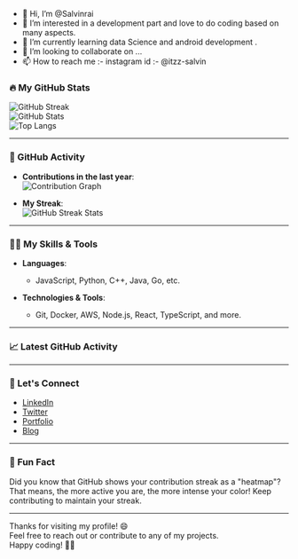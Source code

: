 - 👋 Hi, I’m @Salvinrai
- 👀 I’m interested in a development part and love to do coding based on many aspects.
- 🌱 I’m currently learning data Science and android development .
- 💞️ I’m looking to collaborate on ...
- 📫 How to reach me :- instagram id :- @itzz-salvin

<!---
Salvinrai/Salvinrai is a ✨ special ✨ repository because its `README.md` (this file) appears on your GitHub profile.
You can click the Preview link to take a look at your changes.
--->

### 🔥 My GitHub Stats

<!-- GitHub stats and streaks -->

![GitHub Streak](https://github-readme-streak-stats.herokuapp.com/?user=salvinrai&theme=dark)  
![GitHub Stats](https://github-readme-stats.vercel.app/api?username=salvinrai&show_icons=true&hide_title=true&theme=dark)  
![Top Langs](https://github-readme-stats.vercel.app/api/top-langs/?username=salvinrai&layout=compact&theme=dark)

---

### 🚀 GitHub Activity

- **Contributions in the last year**:  
  ![Contribution Graph](https://github-readme-activity-graph.cyclic.app/graph?user=salvinrai&bg_color=0d1117&color=60A8FF&line=4581A2&point=FFD700&hide_border=true&theme=react)

- **My Streak**:  
  ![GitHub Streak Stats](https://github-readme-streak-stats.herokuapp.com/?user=salvinrai&theme=dark)

---

### 🧑‍💻 My Skills & Tools

- **Languages**:  
  - JavaScript, Python, C++, Java, Go, etc.
  
- **Technologies & Tools**:  
  - Git, Docker, AWS, Node.js, React, TypeScript, and more.

---

### 📈 Latest GitHub Activity

<!-- Display recent commits -->
<!-- Uncomment the following to show your latest commits -->

<!--
[![Recent Activity](https://github-readme-activity-graph.cyclic.app/graph?username=[Your GitHub Username]&bg_color=0d1117&color=60A8FF&line=4581A2&point=FFD700&hide_border=true&theme=react)](https://github.com/[Your GitHub Username])
-->

---

### 🔗 Let's Connect

- [LinkedIn](https://www.linkedin.com/in/[your-linkedin-url])
- [Twitter](https://twitter.com/[your-twitter-url])
- [Portfolio](https://your-portfolio.com)
- [Blog](https://your-blog.com)

---

### 🎯 Fun Fact

Did you know that GitHub shows your contribution streak as a "heatmap"? That means, the more active you are, the more intense your color! Keep contributing to maintain your streak.

---

Thanks for visiting my profile! 😄  
Feel free to reach out or contribute to any of my projects.  
Happy coding! 👨‍💻
